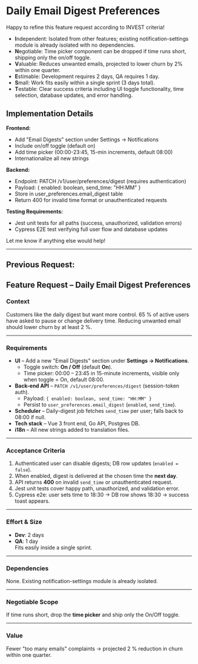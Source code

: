 # Daily Email Digest Preferences

Happy to refine this feature request according to INVEST criteria!

- **I**ndependent: Isolated from other features; existing notification-settings module is already isolated with no dependencies.
- **N**egotiable: Time picker component can be dropped if time runs short, shipping only the on/off toggle.
- **V**aluable: Reduces unwanted emails, projected to lower churn by 2% within one quarter.
- **E**stimable: Development requires 2 days, QA requires 1 day.
- **S**mall: Work fits easily within a single sprint (3 days total).
- **T**estable: Clear success criteria including UI toggle functionality, time selection, database updates, and error handling.

## Implementation Details

**Frontend:**
- Add "Email Digests" section under Settings → Notifications
- Include on/off toggle (default on)
- Add time picker (00:00-23:45, 15-min increments, default 08:00)
- Internationalize all new strings

**Backend:**
- Endpoint: PATCH /v1/user/preferences/digest (requires authentication)
- Payload: { enabled: boolean, send_time: "HH:MM" }
- Store in user_preferences.email_digest table
- Return 400 for invalid time format or unauthenticated requests

**Testing Requirements:**
- Jest unit tests for all paths (success, unauthorized, validation errors)
- Cypress E2E test verifying full user flow and database updates

Let me know if anything else would help!

---

## Previous Request:

## Feature Request – Daily Email Digest Preferences

### Context
Customers like the daily digest but want more control. 65 % of active users have asked to pause or change delivery time. Reducing unwanted email should lower churn by at least 2 %.

---

### Requirements
* **UI** – Add a new "Email Digests" section under **Settings → Notifications**.  
  * Toggle switch: **On / Off** (default **On**).  
  * Time picker: 00:00 – 23:45 in 15-minute increments, visible only when toggle = On, default 08:00.
* **Back-end API** – `PATCH /v1/user/preferences/digest` (session-token auth).  
  * Payload: `{ enabled: boolean, send_time: "HH:MM" }`
  * Persist to `user_preferences.email_digest` (`enabled`, `send_time`).
* **Scheduler** – Daily-digest job fetches `send_time` per user; falls back to 08:00 if null.
* **Tech stack** – Vue 3 front end, Go API, Postgres DB.
* **i18n** – All new strings added to translation files.

---

### Acceptance Criteria
1. Authenticated user can disable digests; DB row updates (`enabled = false`).
2. When enabled, digest is delivered at the chosen time the **next day**.
3. API returns **400** on invalid `send_time` or unauthenticated request.
4. Jest unit tests cover happy path, unauthorized, and validation error.
5. Cypress e2e: user sets time to 18:30 → DB row shows 18:30 → success toast appears.

---

### Effort & Size
* **Dev**: 2 days  
* **QA**: 1 day  
Fits easily inside a single sprint.

---

### Dependencies
None. Existing notification-settings module is already isolated.

---

### Negotiable Scope
If time runs short, drop the **time picker** and ship only the On/Off toggle.

---

### Value
Fewer "too many emails" complaints → projected 2 % reduction in churn within one quarter.

